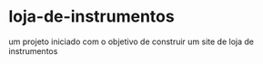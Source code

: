 # loja-de-instrumentos
um projeto iniciado com o objetivo de construir um site de loja de instrumentos
